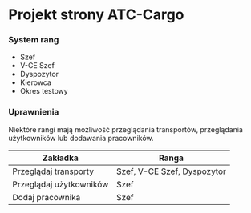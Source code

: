 Projekt strony ATC-Cargo
=======

### System rang
* Szef
* V-CE Szef
* Dyspozytor
* Kierowca
* Okres testowy

### Uprawnienia
Niektóre rangi mają możliwość przeglądania transportów, przeglądania użytkowników lub dodawania pracowników.

| Zakładka                | Ranga                         |
| ----------------------- | ----------------------------- |
| Przeglądaj transporty   | Szef, V-CE Szef, Dyspozytor   |
| Przeglądaj użytkowników | Szef                          |
| Dodaj pracownika        | Szef                          |
